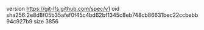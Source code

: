 version https://git-lfs.github.com/spec/v1
oid sha256:2e8d8f05b35afef0f45c4bd62bf1345c8eb748cb86631bec22ccbebb94c927b9
size 3856
